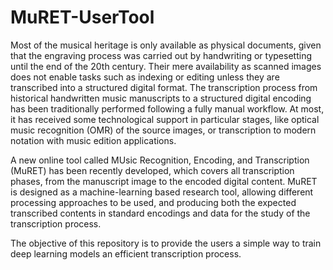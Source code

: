 # MuRET-UserTool

Most of the musical heritage is only available as physical documents, given that the engraving process was carried out by handwriting or typesetting until the end of the 20th century. Their mere availability as scanned images does not enable tasks such as indexing or editing unless they are transcribed into a structured digital format. The transcription process from historical handwritten music manuscripts to a structured digital encoding has been traditionally performed following a fully manual workflow. At most, it has received some technological support in particular stages, like optical music recognition (OMR) of the source images, or transcription to modern notation with music edition applications.

A new online tool called MUsic Recognition, Encoding, and Transcription (MuRET) has been recently developed, which covers all transcription phases, from the manuscript image to the encoded digital content. MuRET is designed as a machine-learning based research tool, allowing different processing approaches to be used, and producing both the expected transcribed contents in standard encodings and data for the study of the transcription process.

The objective of this repository is to provide the users a simple way to train deep learning models an efficient transcription process.
